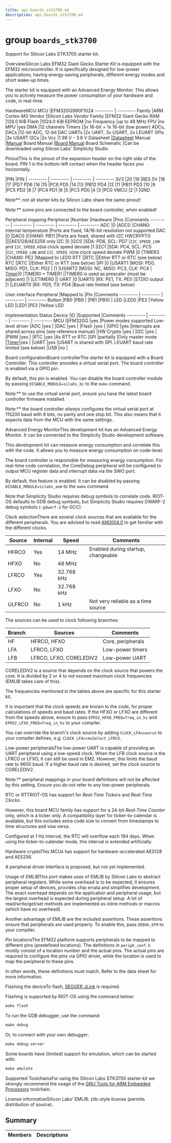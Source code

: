 ```yaml
---
title: api-boards_stk3700.md
description: api-boards_stk3700.md
---
```

# group `boards_stk3700` 

Support for Silicon Labs STK3700 starter kit.

OverviewSilicon Labs EFM32 Giant Gecko Starter Kit is equipped with the EFM32 microcontroller. It is specifically designed for low-power applications, having energy-saving peripherals, different energy modes and short wake-up times.

The starter kit is equipped with an Advanced Energy Monitor. This allows you to actively measure the power consumption of your hardware and code, in real-time.

HardwareMCU
MCU   |EFM32GG990F1024
--------- | ---------
Family   |ARM Cortex-M3
Vendor   |Silicon Labs
Vendor Family   |EFM32 Giant Gecko
RAM   |128.0 KiB
Flash   |1024.0 KiB
EEPROM   |no
Frequency   |up to 48 MHz
FPU   |no
MPU   |yes
DMA   |12 channels
Timers   |3x 16-bit + 1x 16-bit (low power)
ADCs, DACs   |12-bit ADC, 12-bit DAC
UARTs   |2x UART, 3x USART, 2x LEUART
SPIs   |3x USART
I2Cs   |2x
Vcc   |1.98 V - 3.8 V
Datasheet   |[Datasheet](https://www.silabs.com/documents/public/data-sheets/efm32gg-datasheet.pdf)
Manual   |[Manual](https://www.silabs.com/documents/public/reference-manuals/EFM32GG-RM.pdf)
Board Manual   |[Board Manual](https://www.silabs.com/documents/public/user-guides/efm32gg-stk3700-ug.pdf)
Board Schematic   |Can be downloaded using Silicon Labs' Simplicity Studio

PinoutThis is the pinout of the expansion header on the right side of the board. PIN 1 is the bottom-left contact when the header faces you horizontally.

|PIN   |PIN   |
--------- | --------- | --------- | ---------
3V3   |20   |19   |RES
5V   |18   |17   |PD7
PD6   |16   |15   |PC6
PD5   |14   |13   |PB12
PD4   |12   |11   |PB11
PD3   |10   |9   |PC5
PD2   |8   |7   |PC4
PD1   |6   |5   |PC3
PD0   |4   |3   |PC0
VMCU   |2   |1   |GND

Note**: not all starter kits by Silicon Labs share the same pinout!

Note:** some pins are connected to the board controller, when enabled!

Peripheral mapping
Peripheral   |Number   |Hardware   |Pins   |Comments
--------- | --------- | --------- | --------- | ---------
ADC   |0   |ADC0   |CHAN0: internal temperature   |Ports are fixed, 14/16-bit resolution not supported
DAC   |0   |DAC0   |CHAN0: PB11   |Ports are fixed, shared with I2C
HWCRYPTO   ||||AES128/AES256 only
I2C   |0   |I2C0   |SDA: PD6, SCL: PD7   |`I2C_SPEED_LOW` and `I2C_SPEED_HIGH` clock speed deviate
|1   |I2C1   |SDA: PC4, SCL: PC5   |`I2C_SPEED_LOW` and `I2C_SPEED_HIGH` clock speed deviate
PWM   |0   |TIMER3   |CHAN0: PE2   |Mapped to LED0
RTT   ||RTC   ||Either RTT or RTC (see below)
RTC   ||RTC   ||Either RTC or RTT (see below)
SPI   |0   |USART1   |MOSI: PD0, MISO: PD1, CLK: PD2   |
|1   |USART2   |MOSI: NC, MISO: PC3, CLK: PC4   |
[Timer](./doc/starlight-docs/src/content/docs/apidoc/api-pkg_paho_mqtt.md#structTimer)|0   |TIMER0 + TIMER1   ||TIMER0 is used as prescaler (must be adjacent)
|1   |LETIMER0   ||
UART   |0   |UART0   |RX: PE1, TX: PE0   |STDIO output
|1   |LEUART0   |RX: PD5, TX: PD4   |Baud rate limited (see below)

User interface
Peripheral   |Mapped to   |Pin   |Comments
--------- | --------- | --------- | ---------
Button   |PB0   |PB9   |
|PB1   |PB10   |
LED   |LED0   |PE2   |Yellow LED
|LED1   |PE3   |Yellow LED

Implementation Status
Device   |ID   |Supported   |Comments
--------- | --------- | --------- | ---------
MCU   |EFM32GG   |yes   |Power modes supported
Low-level driver   |ADC   |yes   |
|DAC   |yes   |
|Flash   |yes   |
|GPIO   |yes   |Interrupts are shared across pins (see reference manual)
|HW Crypto   |yes   |
|I2C   |yes   |
|PWM   |yes   |
|RTC   |yes   |As RTT or RTC
|SPI   |partially   |Only master mode
|[Timer](./doc/starlight-docs/src/content/docs/apidoc/api-pkg_paho_mqtt.md#structTimer)|yes   |
|UART   |yes   |USART is shared with SPI. LEUART baud rate limited (see below)
|USB   |no   |

Board configurationBoard controllerThe starter kit is equipped with a Board Controller. This controller provides a virtual serial port. The board controller is enabled via a GPIO pin.

By default, this pin is enabled. You can disable the board controller module by passing `DISABLE_MODULE=silabs_bc` to the `make` command.

Note:** to use the virtual serial port, ensure you have the latest board controller firmware installed.

Note:** the board controller *always* configures the virtual serial port at 115200 baud with 8 bits, no parity and one stop bit. This also means that it expects data from the MCU with the same settings.

Advanced Energy MonitorThis development kit has an Advanced Energy Monitor. It can be connected to the Simplicity Studio development software.

This development kit can measure energy consumption and correlate this with the code. It allows you to measure energy consumption on code-level.

The board controller is responsible for measuring energy consumption. For real-time code correlation, the CoreDebug peripheral will be configured to output MCU register data and interrupt data via the SWO port.

By default, this feature is enabled. It can be disabled by passing `DISABLE_MODULE=silabs_aem` to the `make` command.

Note that Simplicity Studio requires debug symbols to correlate code. RIOT-OS defaults to GDB debug symbols, but Simplicity Studio requires DWARF-2 debug symbols (`-gdwarf-2` for GCC).

Clock selectionThere are several clock sources that are available for the different peripherals. You are advised to read [AN0004.0](https://www.silabs.com/documents/public/application-notes/an0004.0-efm32-cmu.pdf) to get familiar with the different clocks.

Source   |Internal   |Speed   |Comments
--------- | --------- | --------- | ---------
HFRCO   |Yes   |14 MHz   |Enabled during startup, changeable
HFXO   |No   |48 MHz   |
LFRCO   |Yes   |32.768 kHz   |
LFXO   |No   |32.768 kHz   |
ULFRCO   |No   |1 kHz   |Not very reliable as a time source

The sources can be used to clock following branches:

Branch   |Sources   |Comments
--------- | --------- | ---------
HF   |HFRCO, HFXO   |Core, peripherals
LFA   |LFRCO, LFXO   |Low-power timers
LFB   |LFRCO, LFXO, CORELEDIV2   |Low-power UART

CORELEDIV2 is a source that depends on the clock source that powers the core. It is divided by 2 or 4 to not exceed maximum clock frequencies (EMLIB takes care of this).

The frequencies mentioned in the tables above are specific for this starter kit.

It is important that the clock speeds are known to the code, for proper calculations of speeds and baud rates. If the HFXO or LFXO are different from the speeds above, ensure to pass `EFM32_HFXO_FREQ=freq_in_hz` and `EFM32_LFXO_FREQ=freq_in_hz` to your compiler.

You can override the branch's clock source by adding `CLOCK_LFA=source` to your compiler defines, e.g. `CLOCK_LFA=cmuSelect_LFRCO`.

Low-power peripheralsThe low-power UART is capable of providing an UART peripheral using a low-speed clock. When the LFB clock source is the LFRCO or LFXO, it can still be used in EM2. However, this limits the baud rate to 9600 baud. If a higher baud rate is desired, set the clock source to CORELEDIV2.

Note:** peripheral mappings in your board definitions will not be affected by this setting. Ensure you do not refer to any low-power peripherals.

RTC or RTTRIOT-OS has support for *Real-Time Tickers* and *Real-Time Clocks*.

However, this board MCU family has support for a 24-bit *Real-Time Counter* only, which is a ticker only. A compatibility layer for ticker-to-calendar is available, but this includes extra code size to convert from timestamps to time structures and visa versa.

Configured at 1 Hz interval, the RTC will overflow each 194 days. When using the ticker-to-calendar mode, this interval is extended artificially.

Hardware cryptoThis MCUs has support for hardware-accelerated AES128 and AES256.

A peripheral driver interface is proposed, but not yet implemented.

Usage of EMLIBThis port makes uses of EMLIB by Silicon Labs to abstract peripheral registers. While some overhead is to be expected, it ensures proper setup of devices, provides chip errata and simplifies development. The exact overhead depends on the application and peripheral usage, but the largest overhead is expected during peripheral setup. A lot of read/write/get/set methods are implemented as inline methods or macros (which have no overhead).

Another advantage of EMLIB are the included assertions. These assertions ensure that peripherals are used properly. To enable this, pass `DEBUG_EFM` to your compiler.

Pin locationsThe EFM32 platform supports peripherals to be mapped to different pins (predefined locations). The definitions in `periph_conf.h` mostly consist of a location number and the actual pins. The actual pins are required to configure the pins via GPIO driver, while the location is used to map the peripheral to these pins.

In other words, these definitions must match. Refer to the data sheet for more information.

Flashing the deviceTo flash, [SEGGER JLink](https://www.segger.com/jlink-software.html) is required.

Flashing is supported by RIOT-OS using the command below:

```cpp
make flash
```

To run the GDB debugger, use the command:

```cpp
make debug
```

Or, to connect with your own debugger:

```cpp
make debug-server
```

Some boards have (limited) support for emulation, which can be started with:

```cpp
make emulate
```

Supported ToolchainsFor using the Silicon Labs STK3700 starter kit we strongly recommend the usage of the [GNU Tools for ARM Embedded Processors](https://developer.arm.com/open-source/gnu-toolchain/gnu-rm) toolchain.

License informationSilicon Labs' EMLIB: zlib-style license (permits distribution of source).

## Summary

 Members                        | Descriptions                                
--------------------------------|---------------------------------------------

